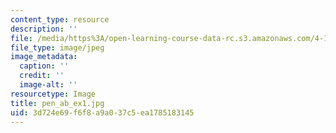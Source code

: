 ```yaml
---
content_type: resource
description: ''
file: /media/https%3A/open-learning-course-data-rc.s3.amazonaws.com/4-111-introduction-to-architecture-environmental-design-spring-2014/3d724e69f6f8a9a037c5ea1785183145_pen_ab_ex1.jpg
file_type: image/jpeg
image_metadata:
  caption: ''
  credit: ''
  image-alt: ''
resourcetype: Image
title: pen_ab_ex1.jpg
uid: 3d724e69-f6f8-a9a0-37c5-ea1785183145
---
```

